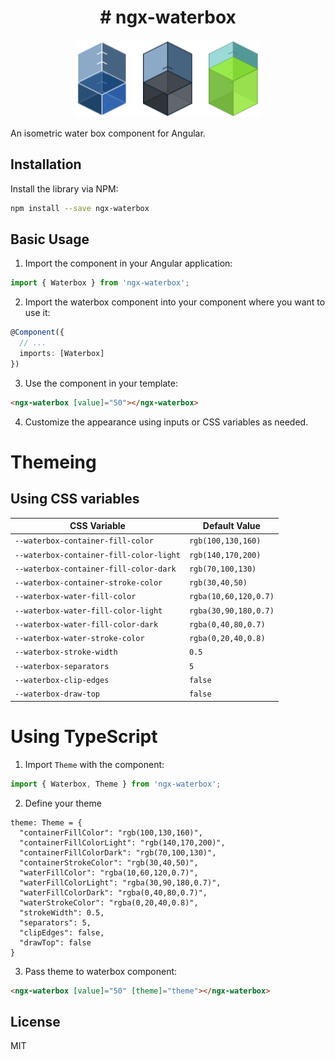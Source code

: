 <div align="center">
<h1># ngx-waterbox</h1>

![Waterbox](preview.png?raw=true "Waterbox")
</div>

An isometric water box component for Angular.

## Installation

Install the library via NPM:

```bash
npm install --save ngx-waterbox
```

## Basic Usage

1. Import the component in your Angular application:

```typescript
import { Waterbox } from 'ngx-waterbox';
```

2. Import the waterbox component into your component where you want to use it:

```typescript
@Component({
  // ...
  imports: [Waterbox]
})
```

3. Use the component in your template:

```html
<ngx-waterbox [value]="50"></ngx-waterbox>
```

4. Customize the appearance using inputs or CSS variables as needed.

# Themeing

## Using CSS variables

| CSS Variable                           | Default Value           |
|-----------------------------------------|-------------------------|
| `--waterbox-container-fill-color`       | `rgb(100,130,160)`      |
| `--waterbox-container-fill-color-light` | `rgb(140,170,200)`      |
| `--waterbox-container-fill-color-dark`  | `rgb(70,100,130)`       |
| `--waterbox-container-stroke-color`            | `rgb(30,40,50)`         |
| `--waterbox-water-fill-color`           | `rgba(10,60,120,0.7)`   |
| `--waterbox-water-fill-color-light`     | `rgba(30,90,180,0.7)`   |
| `--waterbox-water-fill-color-dark`      | `rgba(0,40,80,0.7)`     |
| `--waterbox-water-stroke-color`                | `rgba(0,20,40,0.8)`     |
| `--waterbox-stroke-width`               | `0.5`                   |
| `--waterbox-separators`                 | `5`                     |
| `--waterbox-clip-edges`                 | `false`                 |
| `--waterbox-draw-top`                   | `false`                 |

# Using TypeScript

1. Import `Theme` with the component:

```typescript
import { Waterbox, Theme } from 'ngx-waterbox';
```

2. Define your theme
```
theme: Theme = {
  "containerFillColor": "rgb(100,130,160)",
  "containerFillColorLight": "rgb(140,170,200)",
  "containerFillColorDark": "rgb(70,100,130)",
  "containerStrokeColor": "rgb(30,40,50)",
  "waterFillColor": "rgba(10,60,120,0.7)",
  "waterFillColorLight": "rgba(30,90,180,0.7)",
  "waterFillColorDark": "rgba(0,40,80,0.7)",
  "waterStrokeColor": "rgba(0,20,40,0.8)",
  "strokeWidth": 0.5,
  "separators": 5,
  "clipEdges": false,
  "drawTop": false
}
```

3. Pass theme to waterbox component:

```html
<ngx-waterbox [value]="50" [theme]="theme"></ngx-waterbox>
```

## License

MIT
